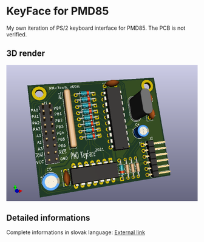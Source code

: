 # KeyFace for PMD85

My own iteration of PS/2 keyboard interface for PMD85. The PCB is not verified.

## 3D render
![](https://github.com/z00m128/pcb-resources/blob/main/PMD-KeyFace/pmd-keyface-2021.png)

## Detailed informations
Complete informations in slovak language: [External link](https://pmd85.borik.net/wiki/Blog:Keyface)
